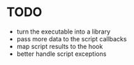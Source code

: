 # TODO

- turn the executable into a library
- pass more data to the script callbacks
- map script results to the hook
- better handle script exceptions
